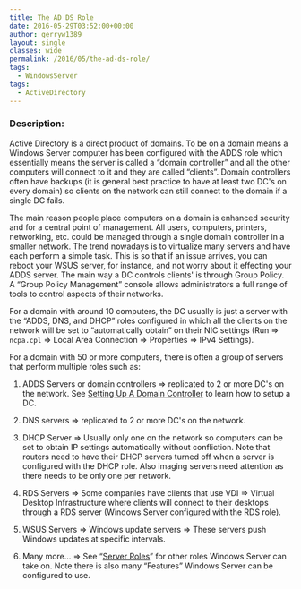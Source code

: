 ```yaml
---
title: The AD DS Role
date: 2016-05-29T03:52:00+00:00
author: gerryw1389
layout: single
classes: wide
permalink: /2016/05/the-ad-ds-role/
tags:
  - WindowsServer
tags:
  - ActiveDirectory
---
```

<!--more-->

### Description:

Active Directory is a direct product of domains. To be on a domain means a Windows Server computer has been configured with the ADDS role which essentially means the server is called a &#8220;domain controller&#8221; and all the other computers will connect to it and they are called &#8220;clients&#8221;. Domain controllers often have backups (it is general best practice to have at least two DC's on every domain) so clients on the network can still connect to the domain if a single DC fails.

The main reason people place computers on a domain is enhanced security and for a central point of management. All users, computers, printers, networking, etc. could be managed through a single domain controller in a smaller network. The trend nowadays is to virtualize many servers and have each perform a simple task. This is so that if an issue arrives, you can reboot your WSUS server, for instance, and not worry about it effecting your ADDS server. The main way a DC controls clients' is through Group Policy. A &#8220;Group Policy Management&#8221; console allows administrators a full range of tools to control aspects of their networks.

For a domain with around 10 computers, the DC usually is just a server with the &#8220;ADDS, DNS, and DHCP&#8221; roles configured in which all the clients on the network will be set to &#8220;automatically obtain&#8221; on their NIC settings (Run => `ncpa.cpl` => Local Area Connection => Properties => IPv4 Settings).

For a domain with 50 or more computers, there is often a group of servers that perform multiple roles such as:

1. ADDS Servers or domain controllers => replicated to 2 or more DC's on the network. See [Setting Up A Domain Controller](https://automationadmin.com/2016/05/setting-up-a-domain-controller/) to learn how to setup a DC.

2. DNS servers => replicated to 2 or more DC's on the network.

3. DHCP Server => Usually only one on the network so computers can be set to obtain IP settings automatically without confliction. Note that routers need to have their DHCP servers turned off when a server is configured with the DHCP role. Also imaging servers need attention as there needs to be only one per network.

4. RDS Servers => Some companies have clients that use VDI => Virtual Desktop Infrastructure where clients will connect to their desktops through a RDS server (Windows Server configured with the RDS role).

5. WSUS Servers => Windows update servers => These servers push Windows updates at specific intervals.

6. Many more&#8230; => See &#8220;[Server Roles](https://automationadmin.com/2016/05/server-roles-overview/)&#8221; for other roles Windows Server can take on. Note there is also many &#8220;Features&#8221; Windows Server can be configured to use.